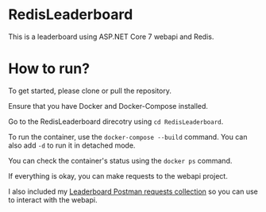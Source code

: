 # RedisLeaderboard
This is a leaderboard using ASP.NET Core 7 webapi and Redis.

# How to run?
To get started, please clone or pull the repository.

Ensure that you have Docker and Docker-Compose installed.

Go to the RedisLeaderboard direcotry using ```cd RedisLeaderboard```.

To run the container, use the `docker-compose --build` command. You can also add `-d` to run it in detached mode.

You can check the container's status using the `docker ps` command.

If everything is okay, you can make requests to the webapi project.

I also included my [Leaderboard Postman requests collection](https://github.com/abbasymot/RedisLeaderboard/blob/main/Leaderboard.postman_collection.json) so you can use to interact with the webapi.
